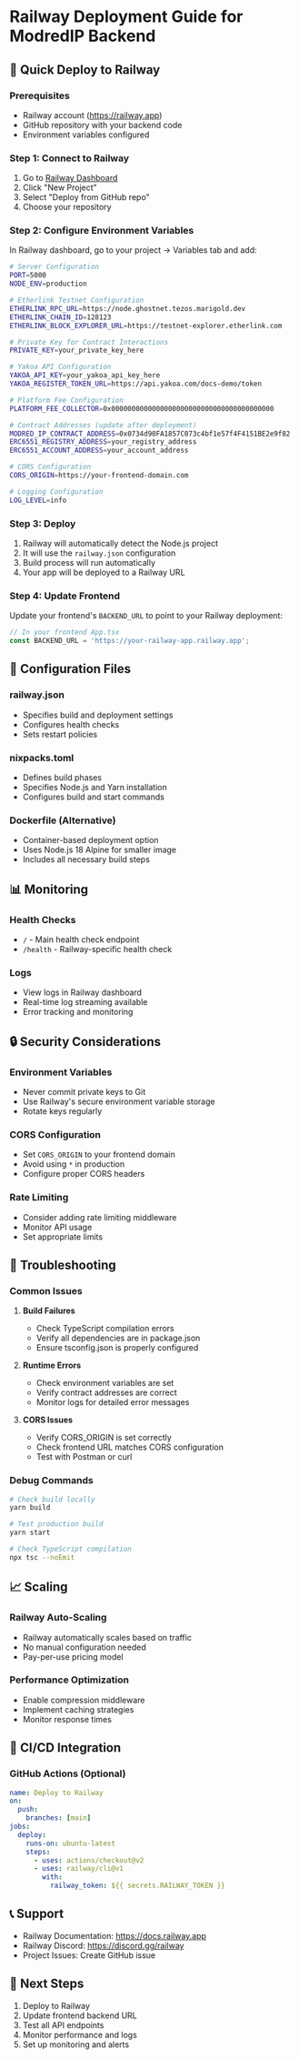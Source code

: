 # Railway Deployment Guide for ModredIP Backend

## 🚀 Quick Deploy to Railway

### Prerequisites
- Railway account (https://railway.app)
- GitHub repository with your backend code
- Environment variables configured

### Step 1: Connect to Railway
1. Go to [Railway Dashboard](https://railway.app/dashboard)
2. Click "New Project"
3. Select "Deploy from GitHub repo"
4. Choose your repository

### Step 2: Configure Environment Variables
In Railway dashboard, go to your project → Variables tab and add:

```bash
# Server Configuration
PORT=5000
NODE_ENV=production

# Etherlink Testnet Configuration
ETHERLINK_RPC_URL=https://node.ghostnet.tezos.marigold.dev
ETHERLINK_CHAIN_ID=128123
ETHERLINK_BLOCK_EXPLORER_URL=https://testnet-explorer.etherlink.com

# Private Key for Contract Interactions
PRIVATE_KEY=your_private_key_here

# Yakoa API Configuration
YAKOA_API_KEY=your_yakoa_api_key_here
YAKOA_REGISTER_TOKEN_URL=https://api.yakoa.com/docs-demo/token

# Platform Fee Configuration
PLATFORM_FEE_COLLECTOR=0x0000000000000000000000000000000000000000

# Contract Addresses (update after deployment)
MODRED_IP_CONTRACT_ADDRESS=0x0734d90FA1857C073c4bf1e57f4F4151BE2e9f82
ERC6551_REGISTRY_ADDRESS=your_registry_address
ERC6551_ACCOUNT_ADDRESS=your_account_address

# CORS Configuration
CORS_ORIGIN=https://your-frontend-domain.com

# Logging Configuration
LOG_LEVEL=info
```

### Step 3: Deploy
1. Railway will automatically detect the Node.js project
2. It will use the `railway.json` configuration
3. Build process will run automatically
4. Your app will be deployed to a Railway URL

### Step 4: Update Frontend
Update your frontend's `BACKEND_URL` to point to your Railway deployment:

```typescript
// In your frontend App.tsx
const BACKEND_URL = 'https://your-railway-app.railway.app';
```

## 🔧 Configuration Files

### railway.json
- Specifies build and deployment settings
- Configures health checks
- Sets restart policies

### nixpacks.toml
- Defines build phases
- Specifies Node.js and Yarn installation
- Configures build and start commands

### Dockerfile (Alternative)
- Container-based deployment option
- Uses Node.js 18 Alpine for smaller image
- Includes all necessary build steps

## 📊 Monitoring

### Health Checks
- `/` - Main health check endpoint
- `/health` - Railway-specific health check

### Logs
- View logs in Railway dashboard
- Real-time log streaming available
- Error tracking and monitoring

## 🔒 Security Considerations

### Environment Variables
- Never commit private keys to Git
- Use Railway's secure environment variable storage
- Rotate keys regularly

### CORS Configuration
- Set `CORS_ORIGIN` to your frontend domain
- Avoid using `*` in production
- Configure proper CORS headers

### Rate Limiting
- Consider adding rate limiting middleware
- Monitor API usage
- Set appropriate limits

## 🚨 Troubleshooting

### Common Issues

1. **Build Failures**
   - Check TypeScript compilation errors
   - Verify all dependencies are in package.json
   - Ensure tsconfig.json is properly configured

2. **Runtime Errors**
   - Check environment variables are set
   - Verify contract addresses are correct
   - Monitor logs for detailed error messages

3. **CORS Issues**
   - Verify CORS_ORIGIN is set correctly
   - Check frontend URL matches CORS configuration
   - Test with Postman or curl

### Debug Commands
```bash
# Check build locally
yarn build

# Test production build
yarn start

# Check TypeScript compilation
npx tsc --noEmit
```

## 📈 Scaling

### Railway Auto-Scaling
- Railway automatically scales based on traffic
- No manual configuration needed
- Pay-per-use pricing model

### Performance Optimization
- Enable compression middleware
- Implement caching strategies
- Monitor response times

## 🔄 CI/CD Integration

### GitHub Actions (Optional)
```yaml
name: Deploy to Railway
on:
  push:
    branches: [main]
jobs:
  deploy:
    runs-on: ubuntu-latest
    steps:
      - uses: actions/checkout@v2
      - uses: railway/cli@v1
        with:
          railway_token: ${{ secrets.RAILWAY_TOKEN }}
```

## 📞 Support

- Railway Documentation: https://docs.railway.app
- Railway Discord: https://discord.gg/railway
- Project Issues: Create GitHub issue

## 🎯 Next Steps

1. Deploy to Railway
2. Update frontend backend URL
3. Test all API endpoints
4. Monitor performance and logs
5. Set up monitoring and alerts 